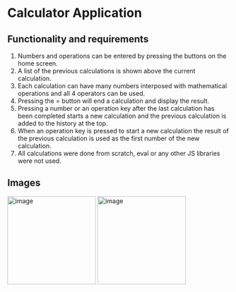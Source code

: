 # Calculator Application

## Functionality and requirements
1. Numbers and operations can be entered by pressing the buttons on the home screen.
2. A list of the previous calculations is shown above the current calculation.
3. Each calculation can have many numbers interposed with mathematical operations and all 4 operators can be used.
4. Pressing the = button will end a calculation and display the result.
6. Pressing a number or an operation key after the last calculation has been completed starts a new calculation and the previous calculation is added to the history at the top.
7. When an operation key is pressed to start a new calculation the result of the previous calculation is used as the first number of the new calculation.
8. All calculations were done from scratch, eval or any other JS libraries were not used.

## Images

<img width="200" alt="image" src="https://github.com/user-attachments/assets/857312e6-7b2c-41c9-9dcd-7c861ceb5ff3">
<img width="200" alt="image" src="https://github.com/user-attachments/assets/4120a3d8-621d-498f-8891-686ff59649cf">
